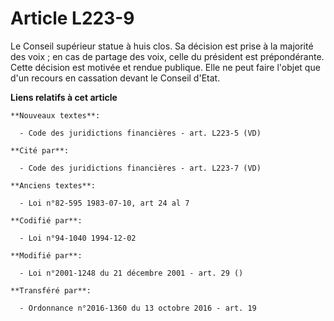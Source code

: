 # Article L223-9

Le Conseil supérieur statue à huis clos. Sa décision est prise à la majorité des voix ; en cas de partage des voix, celle du
président est prépondérante. Cette décision est motivée et rendue publique. Elle ne peut faire l'objet que d'un recours en
cassation devant le Conseil d'Etat.

**Liens relatifs à cet article**

	**Nouveaux textes**:

	  - Code des juridictions financières - art. L223-5 (VD)

	**Cité par**:

	  - Code des juridictions financières - art. L223-7 (VD)

	**Anciens textes**:

	  - Loi n°82-595 1983-07-10, art 24 al 7

	**Codifié par**:

	  - Loi n°94-1040 1994-12-02

	**Modifié par**:

	  - Loi n°2001-1248 du 21 décembre 2001 - art. 29 ()

	**Transféré par**:

	  - Ordonnance n°2016-1360 du 13 octobre 2016 - art. 19
